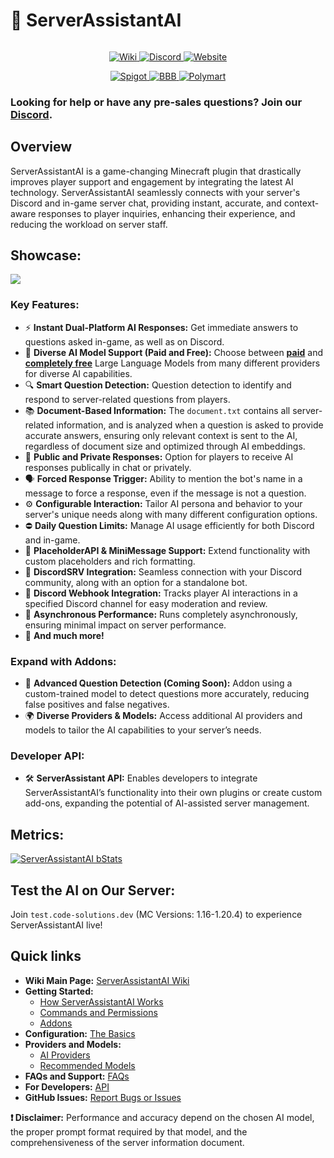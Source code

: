 
# 🤖 ServerAssistantAI

<div data-full-width="false">

<figure><img src="https://code-solutions.dev/assets/images/saai_heading.png" alt=""><figcaption></figcaption></figure>

</div>

<p align="center">
  <a href="https://wiki.code-solutions.dev/serverassistantai">
    <img src="https://code-solutions.dev/assets/images/wiki-button.png" alt="Wiki">
  </a>
  <a href="https://code-solutions.dev/discord">
    <img src="https://code-solutions.dev/assets/images/discord-button.png" alt="Discord">
  </a>
  <a href="https://code-solutions.dev">
    <img src="https://code-solutions.dev/assets/images/website-button.png" alt="Website">
  </a>
</p>
<p align="center">
  <a href="https://www.spigotmc.org/resources/serverassistantai.116241/">
    <img src="https://code-solutions.dev/assets/images/spigotmc-button.png" alt="Spigot">
  </a>
  <a href="https://builtbybit.com/resources/serverassistantai.43148/">
    <img src="https://code-solutions.dev/assets/images/bbb-button.png" alt="BBB">
  </a>
  <a href="https://polymart.org/resource/serverassistantai-33-off.5822">
    <img src="https://code-solutions.dev/assets/images/polymart-button.png" alt="Polymart">
  </a>
</p>

### Looking for help or have any pre-sales questions? Join our [Discord](https://code-solutions.dev/discord).

## Overview

ServerAssistantAI is a game-changing Minecraft plugin that drastically improves player support and engagement by integrating the latest AI technology. ServerAssistantAI seamlessly connects with your server's Discord and in-game server chat, providing instant, accurate, and context-aware responses to player inquiries, enhancing their experience, and reducing the workload on server staff.

## Showcase:

![](https://code-solutions.dev/assets/images/saai_showcase_combined.png)

### **Key Features:**

* ⚡️ **Instant Dual-Platform AI Responses:** Get immediate answers to questions asked in-game, as well as on Discord.
* 🤖 **Diverse AI Model Support (Paid and Free):** Choose between [**paid**](https://wiki.code-solutions.dev/serverassistantai/platform-and-models/paid-models) and [**completely free**](https://wiki.code-solutions.dev/serverassistantai/platform-and-models/free-models) Large Language Models from many different providers for diverse AI capabilities.
* 🔍 **Smart Question Detection:** Question detection to identify and respond to server-related questions from players.
* 📚 **Document-Based Information:** The `document.txt` contains all server-related information, and is analyzed when a question is asked to provide accurate answers, ensuring only relevant context is sent to the AI, regardless of document size and optimized through AI embeddings.
* 👥 **Public and Private Responses:** Option for players to receive AI responses publically in chat or privately.
* 🗣 **Forced Response Trigger:** Ability to mention the bot's name in a message to force a response, even if the message is not a question.
* ⚙️ **Configurable Interaction:** Tailor AI persona and behavior to your server's unique needs along with many different configuration options.
* ⛔️ **Daily Question Limits:** Manage AI usage efficiently for both Discord and in-game.
* 🔧 **PlaceholderAPI & MiniMessage Support:** Extend functionality with custom placeholders and rich formatting.
* 🤝 **DiscordSRV Integration:** Seamless connection with your Discord community, along with an option for a standalone bot.
* 🔔 **Discord Webhook Integration:** Tracks player AI interactions in a specified Discord channel for easy moderation and review.
* 🚀 **Asynchronous Performance:** Runs completely asynchronously, ensuring minimal impact on server performance.
* 🎉 **And much more!**

### **Expand with Addons:**

* 🧠 **Advanced Question Detection (Coming Soon):** Addon using a custom-trained model to detect questions more accurately, reducing false positives and false negatives.
* 🌍 **Diverse Providers & Models:** Access additional AI providers and models to tailor the AI capabilities to your server’s needs.

### **Developer API:**

* 🛠️ **ServerAssistant API:** Enables developers to integrate ServerAssistantAI’s functionality into their own plugins or create custom add-ons, expanding the potential of AI-assisted server management.

## **Metrics:**
[![ServerAssistantAI bStats](https://bstats.org/signatures/bukkit/ServerAssistantAI.svg)](https://bstats.org/plugin/bukkit/ServerAssistantAI/21469)


## **Test the AI on Our Server:**
Join `test.code-solutions.dev` (MC Versions: 1.16-1.20.4) to experience ServerAssistantAI live!

## Quick links

- **Wiki Main Page:** [ServerAssistantAI Wiki](https://wiki.code-solutions.dev/serverassistantai)
- **Getting Started:**
  - [How ServerAssistantAI Works](https://wiki.code-solutions.dev/serverassistantai/getting-started/how-serverassistantai-works)
  - [Commands and Permissions](https://wiki.code-solutions.dev/serverassistantai/getting-started/commands-and-permissions)
  - [Addons](https://wiki.code-solutions.dev/serverassistantai/getting-started/addons)
- **Configuration:** [The Basics](https://wiki.code-solutions.dev/serverassistantai/configuration/the-basics)
- **Providers and Models:**
  - [AI Providers](https://wiki.code-solutions.dev/serverassistantai/providers-and-models/ai-providers)
  - [Recommended Models](https://wiki.code-solutions.dev/serverassistantai/providers-and-models/recommended-models)
- **FAQs and Support:** [FAQs](https://wiki.code-solutions.dev/serverassistantai/faqs-and-support/faqs)
- **For Developers:** [API](https://wiki.code-solutions.dev/serverassistantai/developers/api)
- **GitHub Issues:** [Report Bugs or Issues](https://github.com/CodeSolutionsDev/ServerAssistantAI/issues)

**❗ Disclaimer:** Performance and accuracy depend on the chosen AI model, the proper prompt format required by that model, and the comprehensiveness of the server information document.
